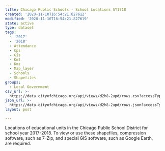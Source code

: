 ```yaml
---
title: Chicago Public Schools - School Locations SY1718
created: '2020-11-10T16:54:21.827612'
modified: '2020-11-10T16:54:21.827619'
state: active
type: dataset
tags:
  - '2017'
  - '2018'
  - Attendance
  - Cps
  - Gis
  - Kml
  - Kmz
  - Map_layer
  - Schools
  - Shapefiles
groups:
  - Local Government
csv_url: >-
  https://data.cityofchicago.org/api/views/d2h8-2upd/rows.csv?accessType=DOWNLOAD
json_url: >-
  https://data.cityofchicago.org/api/views/d2h8-2upd/rows.json?accessType=DOWNLOAD
layout: post

---
```

Locations of educational units in the Chicago Public School District for school year 2017-2018. To view or use these shapefiles, compression software, such as 7-Zip, and special GIS software, such as Google Earth, are required.
